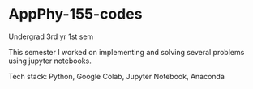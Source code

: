 # AppPhy-155-codes
Undergrad 3rd yr 1st sem 

This semester I worked on implementing and solving several problems using jupyter notebooks. 

Tech stack: Python, Google Colab, Jupyter Notebook, Anaconda
